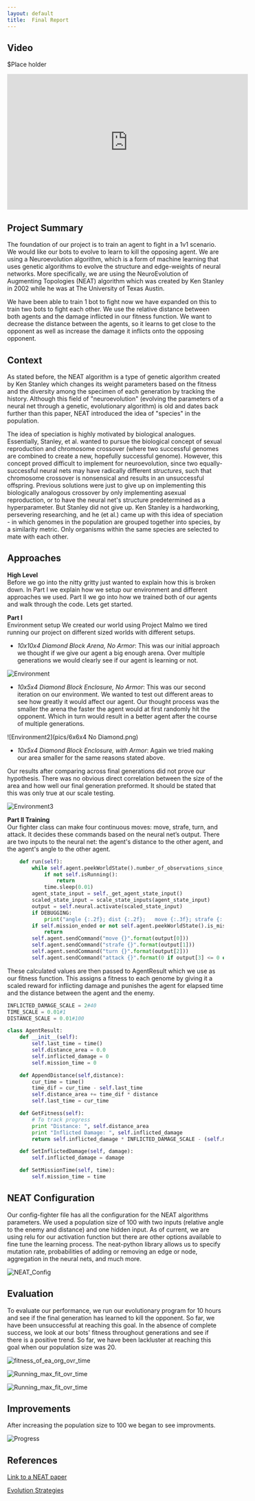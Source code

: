 ```yaml
---
layout: default
title:  Final Report
---
```


## Video

$Place holder

<iframe width="560" height="315" src="https://www.youtube.com/embed/ND62gIA778U" frameborder="0" allowfullscreen></iframe>

## Project Summary
The foundation of our project is to train an agent to fight in a 1v1 scenario. We would like our bots to evolve to learn to kill the opposing agent. We are using a Neuroevolution algorithm, which is a form of machine learning that uses genetic algorithms to evolve the structure and edge-weights of neural networks. More specifically, we are using the NeuroEvolution of Augmenting Topologies (NEAT) algorithm which was created by Ken Stanley in 2002 while he was at The University of Texas Austin. 

We have been able to train 1 bot to fight now we have expanded on this to train two bots to fight each other. We use the relative distance between both agents and the damage inflicted in our fitness function. We want to decrease the distance between the agents, so it learns to get close to the opponent as well as increase the damage it inflicts onto the opposing opponent.

## Context
As stated before, the NEAT algorithm is a type of genetic algorithm created by Ken Stanley which changes its weight parameters based on the fitness and the diversity among the specimen of each generation by tracking the history.  Although this field of "neuroevolution" (evolving the parameters of a neural net through a genetic, evolutionary algorithm) is old and dates back further than this paper, NEAT introduced the idea of "species" in the population.  
 
The idea of speciation is highly motivated by biological analogues.  Essentially, Stanley, et al. wanted to pursue the biological concept of sexual reproduction and chromosome crossover (where two successful genomes are combined to create a new, hopefully successful genome).  However, this concept proved difficult to implement for neuroevolution, since two equally-successful neural nets may have radically different *structures*, such that chromosome crossover is nonsensical and results in an unsuccessful offspring.  Previous solutions were just to give up on implementing this biologically analogous crossover by only implementing asexual reproduction, or to have the neural net's structure predetermined as a hyperparameter.  But Stanley did not give up.  Ken Stanley is a hardworking, persevering researching, and he (et al.) came up with this idea of speciation - in which genomes in the population are grouped together into species, by a similarity metric.  Only organisms within the same species are selected to mate with each other.


## Approaches

__High Level__<br> 
Before we go into the nitty gritty just wanted to explain how this is broken down. In Part I we explain how we setup our environment and different approaches we used. Part II we go into how we trained both of our agents and walk through the code. Lets get started.

__Part I__<br> 
Environment setup We created our world using Project Malmo we tired running our project on different sized worlds with different setups. 

- _10x10x4 Diamond Block Arena, No Armor_: This was our initial approach we thought if we give our agent a big enough arena. Over multiple generations we would clearly see if our agent is learning or not.

![Environment](pics/10x10_No_Armor.png)

- _10x5x4 Diamond Block Enclosure, No Armor_: This was our second iteration on our environment. We wanted to test out different areas to see how greatly it would affect our agent. Our thought process was the smaller the arena the faster the agent would at first randomly hit the opponent. Which in turn would result in a better agent after the course of multiple generations. 

![Environment2](pics/6x6x4 No Diamond.png)

- _10x5x4 Diamond Block Enclosure, with Armor_: Again we tried making our area smaller for the same reasons stated above. 

Our results after comparing across final generations did not prove our hypothesis. There was no obvious direct correlation between the size of the area and how well our final generation preformed. It should be stated that this was only true at our scale testing. 

![Environment3](pics/6x4_Armor.png)

__Part II Training__<br>
Our fighter class can make four continuous moves: move, strafe, turn, and attack. It decides these commands based on the neural net’s output.  There are two inputs to the neural net: the agent's distance to the other agent, and the agent's angle to the other agent.

```python
    def run(self):
        while self.agent.peekWorldState().number_of_observations_since_last_state == 0:
            if not self.isRunning():
                return
            time.sleep(0.01)
        agent_state_input = self._get_agent_state_input()
        scaled_state_input = scale_state_inputs(agent_state_input)
        output = self.neural.activate(scaled_state_input)
        if DEBUGGING:
            print("angle {:.2f}; dist {:.2f};   move {:.3f}; strafe {:.3f}; turn {:.3f}; attack {:.3f}".format(*(agent_state_input + output)))
        if self.mission_ended or not self.agent.peekWorldState().is_mission_running:
            return
        self.agent.sendCommand("move {}".format(output[0]))
        self.agent.sendCommand("strafe {}".format(output[1]))
        self.agent.sendCommand("turn {}".format(output[2]))
        self.agent.sendCommand("attack {}".format(0 if output[3] <= 0 else 1))
```

These calculated values are then passed to AgentResult which we use as our fitness function. This assigns a fitness to each genome by giving it a scaled reward for inflicting damage and punishes the agent for elapsed time and the distance between the agent and the enemy.

```python
INFLICTED_DAMAGE_SCALE = 2#40
TIME_SCALE = 0.01#1
DISTANCE_SCALE = 0.01#100

class AgentResult:
	def __init__(self):
		self.last_time = time()
		self.distance_area = 0.0
		self.inflicted_damage = 0
		self.mission_time = 0

	def AppendDistance(self,distance):
		cur_time = time()
		time_dif = cur_time - self.last_time
		self.distance_area += time_dif * distance
		self.last_time = cur_time

	def GetFitness(self):
		# To track progress 
		print "Distance: ", self.distance_area
		print "Inflicted Damage: ", self.inflicted_damage
		return self.inflicted_damage * INFLICTED_DAMAGE_SCALE - (self.mission_time * TIME_SCALE) - DISTANCE_SCALE * self.distance_area

	def SetInflictedDamage(self, damage):
		self.inflicted_damage = damage

	def SetMissionTime(self, time):
		self.mission_time = time
```
 
## NEAT Configuration
 
Our config-fighter file has all the configuration for the NEAT algorithms parameters. We used a population size of 100 with two inputs (relative angle to the enemy and distance) and one hidden input. As of current, we are using relu for our activation function but there are other options available to fine tune the learning process. The neat-python library allows us to specify mutation rate, probabilities of adding or removing an edge or node, aggregation in the neural nets, and much more. 


![NEAT_Config](pics/NEAT_Config_Image.png)

## Evaluation

To evaluate our performance, we run our evolutionary program for 10 hours and see if the final generation has learned to kill the opponent.  So far, we have been unsuccessful at reaching this goal.  In the absence of complete success, we look at our bots' fitness throughout generations and see if there is a positive trend.  So far, we have been lackluster at reaching this goal when our population size was 20.

![fitness_of_ea_org_ovr_time](pics/pop_<100_fitness_each_org.png)

![Running_max_fit_ovr_time](pics/pop_<100_max_fitness_ea_org.png)

![Running_max_fit_ovr_time](pics/pop_<100_max_fitness_over_time.png)

## Improvements 

After increasing the population size to 100 we began to see improvments.

![Progress](pics/18766898_10207011941297448_98452268_o.png)


## References
[Link to a NEAT paper](http://nn.cs.utexas.edu/downloads/papers/stanley.ec02.pdf)

[Evolution Strategies](https://blog.openai.com/evolution-strategies/)


